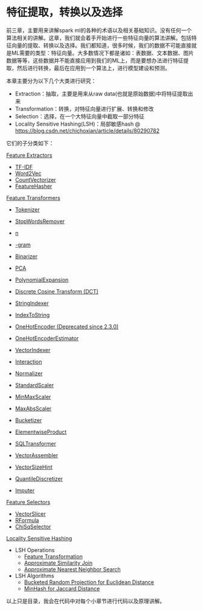 # 特征提取，转换以及选择
前三章，主要用来讲解spark ml的各种的术语以及相关基础知识。没有任何一个算法相关的讲解。这章，我们就会着手开始进行一些特征向量的算法讲解。包括特征向量的提取、转换以及选择。我们都知道，很多时候，我们的数据不可能直接就是ML需要的类型：特征向量。大多数情况下都是诸如：表数据、文本数据、图片数据等等，这些数据并不能直接应用到我们的ML上，而是要想办法进行特征提取，然后进行转换，最后在应用到一个算法上，进行模型建设和预测。

本章主要分为以下几个大类进行研究：

- Extraction：抽取，主要是用来从raw data(也就是原始数据)中将特征提取出来
- Transformation：转换，对特征向量进行扩展、转换和修改
- Selection：选择，在一个大特征向量中截取一部分特征
- Locality Sensitive Hashing(LSH)：局部敏感hash  @ https://blog.csdn.net/chichoxian/article/details/80290782



它们的子分类如下：

[Feature Extractors](http://spark.apache.org/docs/latest/ml-features.html#feature-extractors)

- [TF-IDF](http://spark.apache.org/docs/latest/ml-features.html#tf-idf)
- [Word2Vec](http://spark.apache.org/docs/latest/ml-features.html#word2vec)
- [CountVectorizer](http://spark.apache.org/docs/latest/ml-features.html#countvectorizer)
- [FeatureHasher](http://spark.apache.org/docs/latest/ml-features.html#featurehasher)

[Feature Transformers](http://spark.apache.org/docs/latest/ml-features.html#feature-transformers)

- [Tokenizer](http://spark.apache.org/docs/latest/ml-features.html#tokenizer)
- [StopWordsRemover](http://spark.apache.org/docs/latest/ml-features.html#stopwordsremover)
- [n](http://spark.apache.org/docs/latest/ml-features.html#n-gram)

- [-gram](http://spark.apache.org/docs/latest/ml-features.html#n-gram)
- [Binarizer](http://spark.apache.org/docs/latest/ml-features.html#binarizer)
- [PCA](http://spark.apache.org/docs/latest/ml-features.html#pca)
- [PolynomialExpansion](http://spark.apache.org/docs/latest/ml-features.html#polynomialexpansion)
- [Discrete Cosine Transform (DCT)](http://spark.apache.org/docs/latest/ml-features.html#discrete-cosine-transform-dct)
- [StringIndexer](http://spark.apache.org/docs/latest/ml-features.html#stringindexer)
- [IndexToString](http://spark.apache.org/docs/latest/ml-features.html#indextostring)
- [OneHotEncoder (Deprecated since 2.3.0)](http://spark.apache.org/docs/latest/ml-features.html#onehotencoder-deprecated-since-230)
- [OneHotEncoderEstimator](http://spark.apache.org/docs/latest/ml-features.html#onehotencoderestimator)
- [VectorIndexer](http://spark.apache.org/docs/latest/ml-features.html#vectorindexer)
- [Interaction](http://spark.apache.org/docs/latest/ml-features.html#interaction)
- [Normalizer](http://spark.apache.org/docs/latest/ml-features.html#normalizer)
- [StandardScaler](http://spark.apache.org/docs/latest/ml-features.html#standardscaler)
- [MinMaxScaler](http://spark.apache.org/docs/latest/ml-features.html#minmaxscaler)
- [MaxAbsScaler](http://spark.apache.org/docs/latest/ml-features.html#maxabsscaler)
- [Bucketizer](http://spark.apache.org/docs/latest/ml-features.html#bucketizer)
- [ElementwiseProduct](http://spark.apache.org/docs/latest/ml-features.html#elementwiseproduct)
- [SQLTransformer](http://spark.apache.org/docs/latest/ml-features.html#sqltransformer)
- [VectorAssembler](http://spark.apache.org/docs/latest/ml-features.html#vectorassembler)
- [VectorSizeHint](http://spark.apache.org/docs/latest/ml-features.html#vectorsizehint)
- [QuantileDiscretizer](http://spark.apache.org/docs/latest/ml-features.html#quantilediscretizer)
- [Imputer](http://spark.apache.org/docs/latest/ml-features.html#imputer)

[Feature Selectors](http://spark.apache.org/docs/latest/ml-features.html#feature-selectors)

- [VectorSlicer](http://spark.apache.org/docs/latest/ml-features.html#vectorslicer)
- [RFormula](http://spark.apache.org/docs/latest/ml-features.html#rformula)
- [ChiSqSelector](http://spark.apache.org/docs/latest/ml-features.html#chisqselector)

[Locality Sensitive Hashing](http://spark.apache.org/docs/latest/ml-features.html#locality-sensitive-hashing)

- LSH Operations
  - [Feature Transformation](http://spark.apache.org/docs/latest/ml-features.html#feature-transformation)
  - [Approximate Similarity Join](http://spark.apache.org/docs/latest/ml-features.html#approximate-similarity-join)
  - [Approximate Nearest Neighbor Search](http://spark.apache.org/docs/latest/ml-features.html#approximate-nearest-neighbor-search)
- LSH Algorithms
  - [Bucketed Random Projection for Euclidean Distance](http://spark.apache.org/docs/latest/ml-features.html#bucketed-random-projection-for-euclidean-distance)
  - [MinHash for Jaccard Distance](http://spark.apache.org/docs/latest/ml-features.html#minhash-for-jaccard-distance)



以上只是目录，我会在代码中对每个小章节进行代码以及原理讲解。